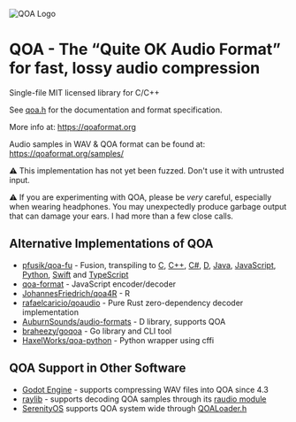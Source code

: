![QOA Logo](https://qoaformat.org/qoa-logo-new.svg)

# QOA - The “Quite OK Audio Format” for fast, lossy audio compression

Single-file MIT licensed library for C/C++

See [qoa.h](https://github.com/phoboslab/qoa/blob/master/qoa.h) for
the documentation and format specification.

More info at: https://qoaformat.org

Audio samples in WAV & QOA format can be found at: https://qoaformat.org/samples/


⚠️ This implementation has not yet been fuzzed. Don't use it with untrusted input.

⚠️ If you are experimenting with QOA, please be _very_ careful, especially when
wearing headphones. You may unexpectedly produce garbage output that can damage
your ears. I had more than a few close calls.

## Alternative Implementations of QOA

- [pfusik/qoa-fu](https://github.com/pfusik/qoa-fu) - Fusion, transpiling to
[C](https://github.com/pfusik/qoa-fu/blob/master/transpiled/QOA.c),
[C++](https://github.com/pfusik/qoa-fu/blob/master/transpiled/QOA.cpp),
[C#](https://github.com/pfusik/qoa-fu/blob/master/transpiled/QOA.cs),
[D](https://github.com/pfusik/qoa-fu/blob/master/transpiled/QOA.d),
[Java](https://github.com/pfusik/qoa-fu/blob/master/transpiled/QOADecoder.java),
[JavaScript](https://github.com/pfusik/qoa-fu/blob/master/transpiled/QOA.js),
[Python](https://github.com/pfusik/qoa-fu/blob/master/transpiled/QOA.py),
[Swift](https://github.com/pfusik/qoa-fu/blob/master/transpiled/QOA.swift)
and [TypeScript](https://github.com/pfusik/qoa-fu/blob/master/transpiled/QOA.ts)
- [qoa-format](https://github.com/mattdesl/qoa-format) - JavaScript encoder/decoder
- [JohannesFriedrich/qoa4R](https://github.com/JohannesFriedrich/qoa4R) - R
- [rafaelcaricio/qoaudio](https://github.com/rafaelcaricio/qoaudio) - Pure Rust zero-dependency decoder implementation
- [AuburnSounds/audio-formats](https://github.com/AuburnSounds/audio-formats) - D library, supports QOA
- [braheezy/goqoa](https://github.com/braheezy/goqoa) - Go library and CLI tool
- [HaxelWorks/qoa-python](https://github.com/HaxelWorks/qoa-python) - Python wrapper using cffi

## QOA Support in Other Software

- [Godot Engine](https://godotengine.org) - supports compressing WAV files into QOA since 4.3
- [raylib](https://github.com/raysan5/raylib) - supports decoding QOA samples through its [raudio module](https://github.com/raysan5/raylib/blob/master/src/raudio.c)
- [SerenityOS](https://github.com/SerenityOS/serenity) supports QOA system wide through [QOALoader.h](https://github.com/SerenityOS/serenity/blob/master/Userland/Libraries/LibAudio/QOALoader.h)
